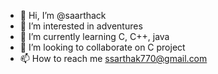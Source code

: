 - 👋 Hi, I’m @saarthack
- 👀 I’m interested in adventures
- 🌱 I’m currently learning C, C++, java
- 💞️ I’m looking to collaborate on C project
- 📫 How to reach me ssarthak770@gmail.com 

<!---
saarthack/saarthack is a ✨ special ✨ repository because its `README.md` (this file) appears on your GitHub profile.
You can click the Preview link to take a look at your changes.
--->

